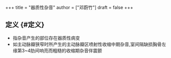+++
title = "器质性杂音"
author = ["邓蔚竹"]
draft = false
+++

## 定义 {#定义}

-   指杂音产生的部位存在器质性病变
-   如主动脉瓣狭窄时所产生的主动脉瓣区喷射性收缩中期杂音,室间隔缺损胸骨左缘第3~4肋间响亮而粗糙的收缩期杂音伴震颤